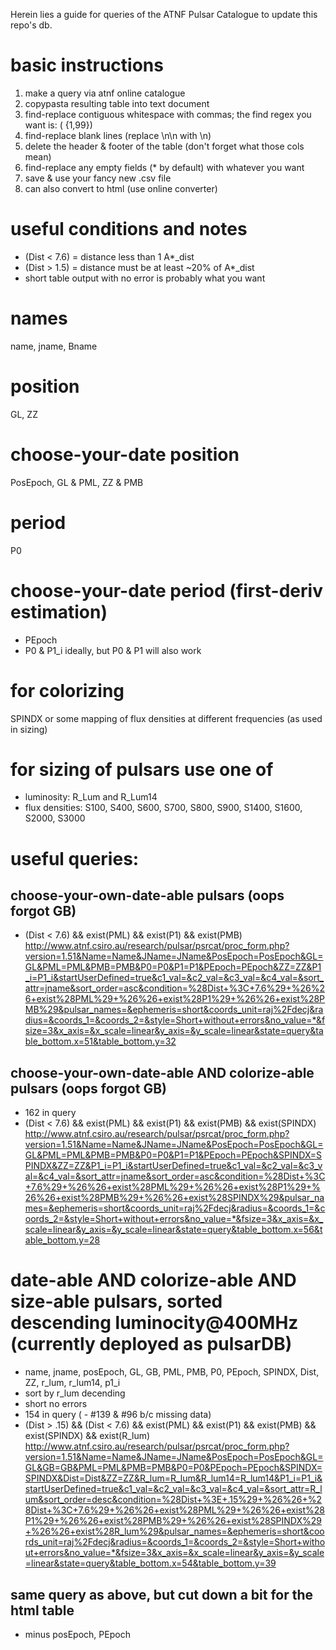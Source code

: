 Herein lies a guide for queries of the ATNF Pulsar Catalogue to update this repo's db.

# basic instructions
1. make a query via atnf online catalogue
2. copypasta resulting table into text document
3. find-replace contiguous whitespace with commas; the find regex you want is: ( {1,99})
4. find-replace blank lines (replace \n\n with \n)
5. delete the header & footer of the table (don't forget what those cols mean)
7. find-replace any empty fields (* by default) with whatever you want
6. save & use your fancy new .csv file
7. can also convert to html (use online converter)

# useful conditions and notes
* (Dist < 7.6) = distance less than 1 A*_dist
* (Dist > 1.5) = distance must be at least ~20% of A*_dist
* short table output with no error is probably what you want

# names
name, jname, Bname

# position
GL, ZZ

# choose-your-date position
PosEpoch, GL & PML, ZZ & PMB

# period
P0

# choose-your-date period (first-deriv estimation)
* PEpoch
* P0 & P1_i ideally, but P0 & P1 will also work

# for colorizing
SPINDX or some mapping of flux densities at different frequencies (as used in sizing)

# for sizing of pulsars use one of
* luminosity: R_Lum and R_Lum14
* flux densities: S100, S400, S600, S700, S800, S900, S1400, S1600, S2000, S3000

# useful queries:
## choose-your-own-date-able pulsars (oops forgot GB)
* (Dist < 7.6) && exist(PML) && exist(P1) && exist(PMB)
http://www.atnf.csiro.au/research/pulsar/psrcat/proc_form.php?version=1.51&Name=Name&JName=JName&PosEpoch=PosEpoch&GL=GL&PML=PML&PMB=PMB&P0=P0&P1=P1&PEpoch=PEpoch&ZZ=ZZ&P1_i=P1_i&startUserDefined=true&c1_val=&c2_val=&c3_val=&c4_val=&sort_attr=jname&sort_order=asc&condition=%28Dist+%3C+7.6%29+%26%26+exist%28PML%29+%26%26+exist%28P1%29+%26%26+exist%28PMB%29&pulsar_names=&ephemeris=short&coords_unit=raj%2Fdecj&radius=&coords_1=&coords_2=&style=Short+without+errors&no_value=*&fsize=3&x_axis=&x_scale=linear&y_axis=&y_scale=linear&state=query&table_bottom.x=51&table_bottom.y=32

## choose-your-own-date-able AND colorize-able pulsars (oops forgot GB)
* 162 in query
* (Dist < 7.6) && exist(PML) && exist(P1) && exist(PMB) && exist(SPINDX)
http://www.atnf.csiro.au/research/pulsar/psrcat/proc_form.php?version=1.51&Name=Name&JName=JName&PosEpoch=PosEpoch&GL=GL&PML=PML&PMB=PMB&P0=P0&P1=P1&PEpoch=PEpoch&SPINDX=SPINDX&ZZ=ZZ&P1_i=P1_i&startUserDefined=true&c1_val=&c2_val=&c3_val=&c4_val=&sort_attr=jname&sort_order=asc&condition=%28Dist+%3C+7.6%29+%26%26+exist%28PML%29+%26%26+exist%28P1%29+%26%26+exist%28PMB%29+%26%26+exist%28SPINDX%29&pulsar_names=&ephemeris=short&coords_unit=raj%2Fdecj&radius=&coords_1=&coords_2=&style=Short+without+errors&no_value=*&fsize=3&x_axis=&x_scale=linear&y_axis=&y_scale=linear&state=query&table_bottom.x=56&table_bottom.y=28

# date-able AND colorize-able AND size-able pulsars, sorted descending luminocity@400MHz (currently deployed as pulsarDB)
* name, jname, posEpoch, GL, GB, PML, PMB, P0, PEpoch, SPINDX, Dist, ZZ, r_lum, r_lum14, p1_i
* sort by r_lum decending
* short no errors
* 154 in query ( - #139 & #96 b/c missing data)
* (Dist > .15) && (Dist < 7.6) && exist(PML) && exist(P1) && exist(PMB) && exist(SPINDX) && exist(R_lum)
http://www.atnf.csiro.au/research/pulsar/psrcat/proc_form.php?version=1.51&Name=Name&JName=JName&PosEpoch=PosEpoch&GL=GL&GB=GB&PML=PML&PMB=PMB&P0=P0&PEpoch=PEpoch&SPINDX=SPINDX&Dist=Dist&ZZ=ZZ&R_lum=R_lum&R_lum14=R_lum14&P1_i=P1_i&startUserDefined=true&c1_val=&c2_val=&c3_val=&c4_val=&sort_attr=R_lum&sort_order=desc&condition=%28Dist+%3E+.15%29+%26%26+%28Dist+%3C+7.6%29+%26%26+exist%28PML%29+%26%26+exist%28P1%29+%26%26+exist%28PMB%29+%26%26+exist%28SPINDX%29+%26%26+exist%28R_lum%29&pulsar_names=&ephemeris=short&coords_unit=raj%2Fdecj&radius=&coords_1=&coords_2=&style=Short+without+errors&no_value=*&fsize=3&x_axis=&x_scale=linear&y_axis=&y_scale=linear&state=query&table_bottom.x=54&table_bottom.y=39

## same query as above, but cut down a bit for the html table
* minus posEpoch, PEpoch

